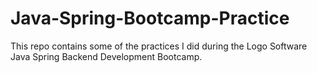 # Java-Spring-Bootcamp-Practice

This repo contains some of the practices I did during the Logo Software Java Spring Backend Development Bootcamp.
